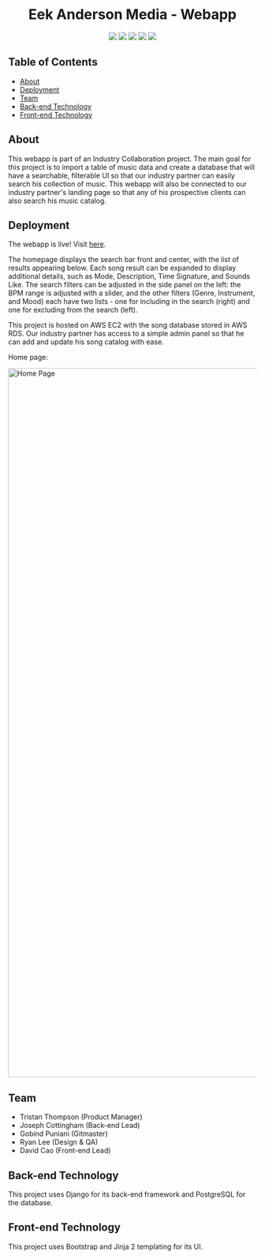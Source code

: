<!-- logo -->
<!-- <p align="center">
  <img width="300" src="logo.png">
</p> -->

<!-- short description -->
<h1 align="center">Eek Anderson Media - Webapp</h1>

<p align="center">
    <!-- code size  -->
    <img src="https://img.shields.io/github/languages/code-size/GSPuniani/eek-anderson-media" />
    <!-- issues -->
    <img src="https://img.shields.io/github/issues/GSPuniani/eek-anderson-media" />
    <!-- pull requests -->
    <img src="https://img.shields.io/github/issues-pr/GSPuniani/eek-anderson-media" />
    <!-- number of commits per year -->
    <img src="https://img.shields.io/github/commit-activity/y/GSPuniani/eek-anderson-media" />
    <!-- last commit -->
    <img src="https://img.shields.io/github/last-commit/GSPuniani/eek-anderson-media" />
</p>


## Table of Contents

- [About](#about)
- [Deployment](#deployment)
- [Team](#team)
- [Back-end Technology](#back-end-technology)
- [Front-end Technology](#front-end-technology)

## About

This webapp is part of an Industry Collaboration project. The main goal for this project is to import a table of music data and create a database that will have a searchable, filterable UI so that our industry partner can easily search his collection of music. This webapp will also be connected to our industry partner's landing page so that any of his prospective clients can also search his music catalog.


## Deployment

The webapp is live! Visit [here](http://13.52.255.54/).

The homepage displays the search bar front and center, with the list of results appearing below. Each song result can be expanded to display additional details, such as Mode, Description, Time Signature, and Sounds Like. The search filters can be adjusted in the side panel on the left: the BPM range is adjusted with a slider, and the other filters (Genre, Instrument, and Mood) each have two lists - one for including in the search (right) and one for excluding from the search (left). 

This project is hosted on AWS EC2 with the song database stored in AWS RDS. Our industry partner has access to a simple admin panel so that he can add and update his song catalog with ease.


Home page:

<img width="1437" alt="Home Page" src="">
 

## Team

- Tristan Thompson (Product Manager)
- Joseph Cottingham (Back-end Lead)
- Gobind Puniani (Gitmaster)
- Ryan Lee (Design & QA)
- David Cao (Front-end Lead)


## Back-end Technology

This project uses Django for its back-end framework and PostgreSQL for the database. 

## Front-end Technology

This project uses Bootstrap and Jinja 2 templating for its UI.  












